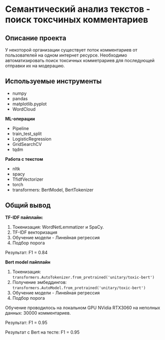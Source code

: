 # Семантический анализ текстов - поиск токсчиных комментариев

## Описание проекта

У некоторой организации существует поток комментариев от пользователей на одном интернет ресурсе. Необходимо автоматизировать поиск токсичных комметрариев для последующей отправки их на модерацию.

## Используемые инструменты

* numpy
* pandas
* matplotlib.pyplot
* WordCloud

**ML-операции**
* Pipeline
* train_test_split
* LogisticRegression
* GridSearchCV
* tqdm

**Работа с текстом**
* nltk
* spacy
* TfidfVectorizer
* torch
* transformers: BertModel, BertTokenizer

## Общий вывод

**TF-IDF пайплайн:**
1. Токенизация: WordNetLemmatizer и SpaCy.
2. TF-IDF векторизация
3. Обучение модели - Линейная регрессия
4. Подбор порога

Результат: F1 = 0.84

**Bert model пайплайн**
1. Токенизация: `transformers.AutoTokenizer.from_pretrained('unitary/toxic-bert')`
2. Получение эмбеддингов: `transformers.AutoModel.from_pretrained('unitary/toxic-bert')`
3. Обучение модели - Линейная регрессия
4. Подбор порога

Обучение проводилось на локальном GPU NVidia RTX3060 на неполных данных: 30000 комментариев.

Результат: F1 = 0.95

Результат с Bert на тесте: F1 = 0.95